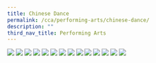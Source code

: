 ```yaml
---
title: Chinese Dance
permalink: /cca/performing-arts/chinese-dance/
description: ""
third_nav_title: Performing Arts
---
```

<img src="/images/cdance1.jpg">
<img src="/images/cdance3.jpg">
<img src="/images/cdance2.jpg">
<img src="/images/cdance4.jpg">
<img src="/images/cdance5.jpg">
<img src="/images/cdance6.jpg">
<img src="/images/cdance7.jpg">
<img src="/images/cdance8.jpg">
<img src="/images/cdance9.jpg">
<img src="/images/cdance10.jpg">
<img src="/images/cdacne11.jpg">
<img src="/images/cdance12.jpg">
<img src="/images/cdance13.jpg">
<img src="/images/cdance14.jpg">


